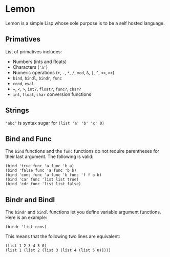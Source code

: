 # Lemon
Lemon is a simple Lisp whose sole purpose is to be a self hosted language.

## Primatives
List of primatives includes:
- Numbers (ints and floats)
- Characters (`'a'`)
- Numeric operations (`+`, `-`, `*`, `/`, `mod`, `&`, `|`, `^`, `<<`, `>>`)
- `bind`, `bindl`, `bindr`, `func`
- `cond`, `eval`
- `=`, `<`, `>`, `int?`, `float?`, `func?`, `char?`
- `int`, `float`, `char` conversion functions

## Strings
`"abc"` is syntax sugar for `(list 'a' 'b' 'c' 0)`

## Bind and Func
The `bind` functions and the `func` functions do not require parentheses for their last argument. The following is valid:
```
(bind 'true func 'a func 'b a)
(bind 'false func 'a func 'b b)
(bind 'cons func 'a func 'b func 'f f a b)
(bind 'car func 'list list true)
(bind 'cdr func 'list list false)
```

## Bindr and Bindl
The `bindr` and `bindl` functions let you define variable argument functions. Here is an example:
```
(bindr 'list cons)
```

This means that the following two lines are equivalent:
```
(list 1 2 3 4 5 0)
(list 1 (list 2 (list 3 (list 4 (list 5 0)))))
```
